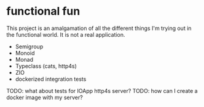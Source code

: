 # functional fun
This project is an amalgamation of all the different things I'm trying out in the functional world. It is not a real application.

- Semigroup
- Monoid
- Monad
- Typeclass (cats, http4s)
- ZIO
- dockerized integration tests


TODO: what about tests for IOApp http4s server?
TODO: how can I create a docker image with my server?